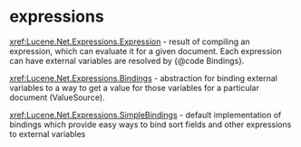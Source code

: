 ﻿<!--
 Licensed to the Apache Software Foundation (ASF) under one or more
 contributor license agreements.  See the NOTICE file distributed with
 this work for additional information regarding copyright ownership.
 The ASF licenses this file to You under the Apache License, Version 2.0
 (the "License"); you may not use this file except in compliance with
 the License.  You may obtain a copy of the License at

     http://www.apache.org/licenses/LICENSE-2.0

 Unless required by applicable law or agreed to in writing, software
 distributed under the License is distributed on an "AS IS" BASIS,
 WITHOUT WARRANTIES OR CONDITIONS OF ANY KIND, either express or implied.
 See the License for the specific language governing permissions and
 limitations under the License.
-->

# expressions

 <xref:Lucene.Net.Expressions.Expression> - result of compiling an expression, which can evaluate it for a given document. Each expression can have external variables are resolved by {@code Bindings}. 

 <xref:Lucene.Net.Expressions.Bindings> - abstraction for binding external variables to a way to get a value for those variables for a particular document (ValueSource). 

 <xref:Lucene.Net.Expressions.SimpleBindings> - default implementation of bindings which provide easy ways to bind sort fields and other expressions to external variables 